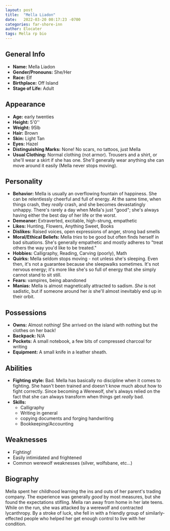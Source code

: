 ```yaml
---
layout: post
title:  "Mella Liadon"
date:   2022-03-20 00:17:23 -0700
categories: far-shore-inn
author: Elocater
tags: Mella rp bio
---
```


## General Info

- **Name:** Mella Liadon
- **Gender/Pronouns:** She/Her
- **Race:** Elf
- **Birthplace:** Off Island
- **Stage of Life:** Adult

## Appearance

- **Age:** early twenties
- **Height:** 5'0''
- **Weight:** 95lb
- **Hair:** Brown
- **Skin:** Light Tan
- **Eyes:** Hazel
- **Distinguishing Marks:** None! No scars, no tattoos, just Mella
- **Usual Clothing:** Normal clothing (not armor). Trousers and a shirt, or she'll wear a skirt if she has one. She'll generally wear anything she can move around it easily (Mella never stops moving).

## Personality

- **Behavior:** Mella is usually an overflowing fountain of happiness. She can be relentlessly cheerful and full of energy. At the same time, when things crash, they *really* crash, and she becomes devastatingly unhappy. There's rarely a day when Mella's just "good"; she's always having either the best day of her life or the worst.
- **Demeanor:** Extraverted, excitable, high-strung, empathetic
- **Likes:** Hunting, Flowers, Anything Sweet, Books
- **Dislikes:** Raised voices, open expressions of anger, strong bad smells
- **Moral/Ethical Beliefs:** Mella *tries* to be good but often finds herself in bad situations. She's generally empathetic and mostly adheres to "treat others the way you'd like to be treated."
- **Hobbies:** Calligraphy, Reading, Carving (poorly), Math
- **Quirks:** Mella seldom stops moving - not unless she's sleeping. Even then, it's not a guarantee because she sleepwalks sometimes. It's not nervous energy; it's more like she's so full of energy that she simply cannot stand to sit still.
- **Fears:** vampires, being abandoned
- **Manias:** Mella is almost magnetically attracted to sadism. *She* is not sadistic, but if someone around her *is* she'll almost inevitably end up in their orbit.

## Possessions

- **Owns:** Almost nothing! She arrived on the island with nothing but the clothes on her back!
- **Backpack:** N/A
- **Pockets:** A small notebook, a few bits of compressed charcoal for writing
- **Equipment:** A small knife in a leather sheath.

## Abilities

- **Fighting style:** Bad. Mella has basically no discipline when it comes to fighting. She hasn't been trained and doesn't know much about how to fight correctly. Since becoming a Werewolf, she's always relied on the fact that she can always transform when things get *really* bad.
- **Skills:**
  - Calligraphy
  - Writing in general
  - copying documents and forging handwriting
  - Bookkeeping/Accounting

## Weaknesses

- Fighting!
- Easily intimidated and frightened
- Common werewolf weaknesses (silver, wolfsbane, etc...)

## Biography

Mella spent her childhood learning the ins and outs of her parent's trading company.
The experience was generally *good* by most measures, but she found the expectations
stifling. Mella ran away from home in her late teens. While on the run, she was attacked
by a werewolf and contracted lycanthropy. By a stroke of luck, she fell in with a
friendly group of similarly-effected people who helped her get enough control to live
with her condition.

